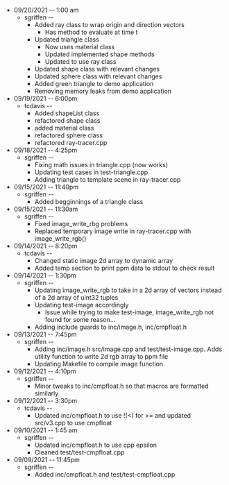 - 09/20/2021 -- 1:00 am
	- sgriffen --
		- Added ray class to wrap origin and direction vectors
			- Has method to evaluate at time t
		- Updated triangle class 
			- Now uses material class
			- Updated implemented shape methods
			- Updated to use ray class
		- Updated shape class with relevant changes
		- Updated sphere class with relevant changes
		- Added green triangle to demo application
		- Removing memory leaks from demo application
- 09/19/2021 -- 6:00pm
	- tcdavis --
		- Added shapeList class
		- refactored shape class
		- added material class
		- refactored sphere class
		- refactored ray-tracer.cpp
- 09/18/2021 -- 4:25pm
	- sgriffen --
		- Fixing math issues in triangle.cpp (now works)
		- Updating test cases in test-triangle.cpp
		- Adding triangle to template scene in ray-tracer.cpp
- 09/15/2021 -- 11:40pm
	- sgriffen --
		- Added begginnings of a triangle class
- 09/15/2021 -- 11:30am
	- sgriffen --
		- Fixed image_write_rbg problems
		- Replaced temporary image write in ray-tracer.cpp with image_write_rgb()
- 09/14/2021 -- 8:20pm
	- tcdavis --
		- Changed static image 2d array to dynamic array
		- Added temp section to print ppm data to stdout to check result
- 09/14/2021 -- 1:30pm
	- sgriffen --
		- Updating image_write_rgb to take in a 2d array of vectors instead of a 2d array of uint32 tuples
		- Updating test-image accordingly
			- Issue while trying to make test-image, image_write_rgb not found for some reason...
		- Adding include guards to inc/image.h, inc/cmpfloat.h
- 09/13/2021 -- 7:45pm
	- sgriffen -- 
		- Adding inc/image.h src/image.cpp and test/test-image.cpp. Adds utility function to write 2d rgb array to ppm file
		- Updating Makefile to compile image function
- 09/12/2021 -- 4:10pm
	- sgriffen -- 
		- Minor tweaks to inc/cmpfloat.h so that macros are formatted similarly
- 09/12/2021 -- 3:30pm
	- tcdavis -- 
		- Updated inc/cmpfloat.h to use !(<) for >= and updated src/v3.cpp to use cmpfloat
- 09/10/2021 -- 1:45 am
	- sgriffen -- 
		- Updated inc/cmpfloat.h to use cpp epsilon
		- Cleaned test/test-cmpfloat.cpp
- 09/09/2021 -- 11:45pm
	- sgriffen -- 
		- Added inc/cmpfloat.h and test/test-cmpfloat.cpp
